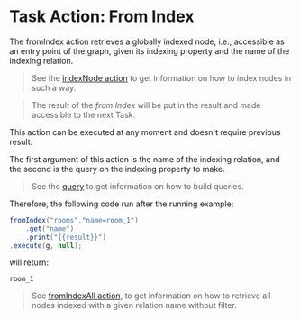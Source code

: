 # Task Action: From Index

The fromIndex action retrieves a globally indexed node, i.e., accessible as an entry point of the graph, given its indexing property and the name of the indexing relation.

> See the [indexNode action](indexNode.md) to get information on how to index nodes in such a way.

> The result of the *from Index* will be put in the result and made accessible to the next Task.

This action can be executed at any moment and doesn't require previous result.

The first argument of this action is the name of the indexing relation, and the second is the query on the indexing property to make.

> See the [query](../Query.md) to get information on how to build queries.

Therefore, the following code run after the running example:

``` java
fromIndex("rooms","name=room_1")
    .get("name")
    .print("{{result}}")
.execute(g, null);
```

will return:

```
room_1
```


> See [fromIndexAll action](fromIndexAll.md), to get information on how to retrieve all nodes indexed with a given relation name without filter.